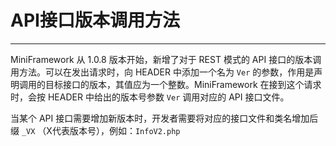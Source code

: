 # API接口版本调用方法

---

MiniFramework 从 1.0.8 版本开始，新增了对于 REST 模式的 API 接口的版本调用方法。可以在发出请求时，向 HEADER 中添加一个名为 `Ver` 的参数，作用是声明调用的目标接口的版本，其值应为一个整数。MiniFramework 在接到这个请求时，会按 HEADER 中给出的版本号参数 `Ver` 调用对应的 API 接口文件。

当某个 API 接口需要增加新版本时，开发者需要将对应的接口文件和类名增加后缀 `_VX` （X代表版本号），例如：`InfoV2.php`

